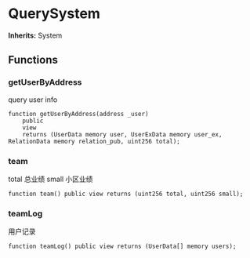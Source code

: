 # QuerySystem
**Inherits:**
System


## Functions
### getUserByAddress

query user info


```solidity
function getUserByAddress(address _user)
    public
    view
    returns (UserData memory user, UserExData memory user_ex, RelationData memory relation_pub, uint256 total);
```

### team

total 总业绩  small  小区业绩


```solidity
function team() public view returns (uint256 total, uint256 small);
```

### teamLog

用户记录


```solidity
function teamLog() public view returns (UserData[] memory users);
```

